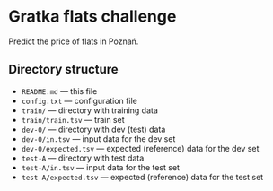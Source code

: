
Gratka flats challenge
======================

Predict the price of flats in Poznań.


Directory structure
-------------------

* `README.md` — this file
* `config.txt` — configuration file
* `train/` — directory with training data
* `train/train.tsv` — train set
* `dev-0/` — directory with dev (test) data
* `dev-0/in.tsv` — input data for the dev set
* `dev-0/expected.tsv` — expected (reference) data for the dev set
* `test-A` — directory with test data
* `test-A/in.tsv` — input data for the test set
* `test-A/expected.tsv` — expected (reference) data for the test set
